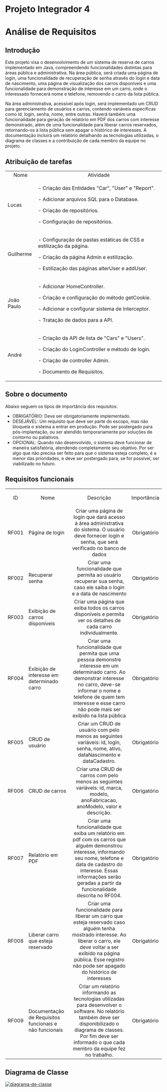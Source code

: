 # Projeto Integrador 4

<h1> Análise de Requisitos </h1>

<h2> Introdução </h2>

Este projeto visa o desenvolvimento de um sistema de reserva de carros implementado em Java, compreendendo funcionalidades distintas para áreas pública e administrativa. Na área pública, será criada uma página de login, uma funcionalidade de recuperação de senha através do login e data de nascimento, uma página de visualização dos carros disponíveis e uma funcionalidade para demonstração de interesse em um carro, onde o interessado fornecerá nome e telefone, removendo o carro da lista pública.

Na área administrativa, acessível após login, será implementado um CRUD para gerenciamento de usuários e carros, contendo variáveis específicas como id, login, senha, nome, entre outras. Haverá também uma funcionalidade para geração de relatório em PDF dos carros com interesse demonstrado, além de uma funcionalidade para liberar carros reservados, retornando-os à lista pública sem apagar o histórico de interesses. A documentação incluirá um relatório detalhando as tecnologias utilizadas, o diagrama de classes e a contribuição de cada membro da equipe no projeto.

<h2>Atribuição de tarefas</h2>
<table>
  
  <tr>
    <td align="center"> Nome </td>
    <td align="center"> Atividade </td>
  </tr>

  <tr>
    <td>Lucas</td>
    <td>
      <p>- Criação das Entidades "Car", "User" e "Report". </p>
      <p>- Adicionar arquivos SQL para o Database.</p>
      <p>- Criação de repositórios.</p>
      <p>- Configuração de repositórios.</p>
    </td>
  </tr>

  <tr>
    <td>Guilherme</td>
    <td>
      <p>- Configuração de pastas estáticas de CSS e estilização da página. </p>
      <p>- Criação da página Admin e estilização.</p>
      <p> - Estilização das páginas alterUser e addUser.</p>
    </td>
  </tr>

  <tr>
    <td>João Paulo</td>
    <td>
      <p>- Adicionar HomeController.</p>
      <p>- Criação e configuração do método getCookie.</p>
      <p>- Adicionar e configurar sistema de Interceptor.</p>
      <p>- Tratação de dados para a API.</p>
    </td>
  </tr>

  <tr>
    <td>André</td>
    <td>
      <p>- Criação da API de lista de "Cars" e "Users".</p>
      <p>- Criação do LoginController e método de login.</p>
      <p>- Criação de controller Admin.</p>
      <p>- Documento de Requisitos.</p>
    </td>
  </tr>
  
</table>

<h2> Sobre o documento </h2>
Abaixo seguem os tipos de importância dos requisitos:

- OBRIGATÓRIO: Deve ser obrigatoriamente implementado.
- DESEJÁVEL: Um requisito que deve ser parte do escopo, mas não bloqueia o sistema a entrar em produção. Pode ser postergado para pós-implantação, ou ser atendido temporariamente por soluções de contorno ou paliativos.
- OPCIONAL: Quando não desenvolvido, o sistema deve funcionar de maneira satisfatória, atendendo completamente seu objetivo. Por ser algo que não precisa ser feito para que o sistema esteja completo, é a menor das prioridades, e deve ser postergado para, se for possível, ser viabilizado no futuro.

<h2> Requisitos funcionais </h2>
<table>
  <tr>
    <td align="center">
      <p>ID</p>
    </td>
    <td align="center">
    Nome
    </td>
    <td align="center">
      <p>Descrição</p>
    </td>
    <td align="center">
    Importância
    </td>
  </tr>
  
   <tr>
    <td align="center">
      <p>RF001</p>
    </td>
    <td>
      <p>
        Página de login
      </p>
    </td>
     <td align="center">
       Criar uma página de login que dará acesso à área administrativa do sistema. O usuário deve fornecer login e senha, que será verificado no banco de dados
     </td>
     <td align="center">
       Obrigatório
     </td>
  </tr>
  <tr>

  <tr>
    <td align="center">
      <p>RF002</p>
    </td>
    <td>
      <p>
        Recuperar senha
      </p>
    </td>
     <td align="center">
       Criar uma funcionalidade que permita ao usuário recuperar sua senha, caso ele saiba o login e a data de nascimento
     </td>
     <td align="center">
       Obrigatório
     </td>
  </tr>
  <tr>

  <tr>
    <td align="center">
      <p>RF003</p>
    </td>
    <td>
      <p>
        Exibição de carros disponíveis
      </p>
    </td>
     <td align="center">
       Criar uma página que exiba todos os carros disponíveis e permita ver os detalhes de cada carro individualmente.
     </td>
     <td align="center">
       Obrigatório
     </td>
  </tr>
  <tr>

  <tr>
    <td align="center">
      <p>RF004</p>
    </td>
    <td>
      <p>
        Exibição de interesse em determinado carro
      </p>
    </td>
     <td align="center">
       Criar uma funcionalidade que permita que uma pessoa demonstre interesse em um determinado carro. Ao demonstrar interesse no carro, deve-se informar o nome e telefone de quem tem interesse e esse carro não pode mais ser exibido na lista pública
     </td>
     <td align="center">
       Obrigatório
     </td>
  </tr>
  <tr>

  <tr>
    <td align="center">
      <p>RF005</p>
    </td>
    <td>
      <p>
        CRUD de usuário
      </p>
    </td>
     <td align="center">
       Criar um CRUD de usuário com pelo menos as seguintes variáveis: id, login, senha, nome, ativo, dataNascimento e dataCadastro.
     </td>
     <td align="center">
       Obrigatório
     </td>
  </tr>
  <tr>

  <tr>
    <td align="center">
      <p>RF006</p>
    </td>
    <td>
      <p>
        CRUD de carros
      </p>
    </td>
     <td align="center">
       Criar uma CRUD de carros com pelo menos as seguintes variáveis: id, marca, modelo, anoFabricacao, anoModelo, valor e descrição.
     </td>
     <td align="center">
       Obrigatório
     </td>
  </tr>
  <tr>

  <tr>
    <td align="center">
      <p>RF007</p>
    </td>
    <td>
      <p>
        Relatório em PDF
      </p>
    </td>
     <td align="center">
       Criar uma funcionalidade que exiba um relatório em pdf com os carros que alguém demonstrou interesse, informando seu nome, telefone e data de cadastro do interesse. Essas informações serão geradas a partir da funcionalidade descrita no RF004.
     </td>
     <td align="center">
       Obrigatório
     </td>
  </tr>
  <tr>

  <tr>
    <td align="center">
      <p>RF008</p>
    </td>
    <td>
      <p>
        Liberar carro que esteja reservado
      </p>
    </td>
     <td align="center">
       Criar uma funcionalidade para liberar um carro que esteja reservado caso alguém tenha mostrado interesse. Ao liberar o carro, ele deve voltar a ser exibido na página pública. Esse registro não pode ser apagado do histórico de interesses
     </td>
     <td align="center">
       Obrigatório
     </td>
  </tr>
  <tr>

  <tr>
    <td align="center">
      <p>RF009</p>
    </td>
    <td>
      <p>
        Documentação de Requisitos funcionais e não funcionais
      </p>
    </td>
     <td align="center">
       Criar um relatório informando as tecnologias utilizadas para desenvolver o software. No relatório também deve ser disponibilizado o diagrama de classes. Por fim deve ser informado o que cada membro da equipe fez no trabalho.
     </td>
     <td align="center">
       Obrigatório
     </td>
  </tr>
  <tr>

</table>

<h2>Diagrama de Classe</h2>
<a href="https://ibb.co/gmYH6d4"><img src="https://i.ibb.co/BckdwGn/diagrama-de-classe.jpg" alt="diagrama-de-classe" border="0"></a>

